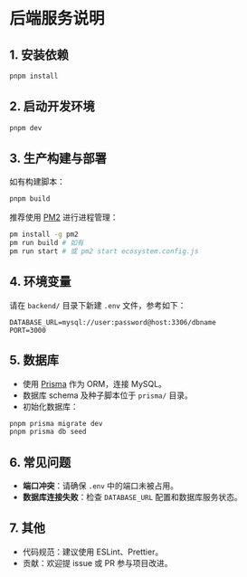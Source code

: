 # 后端服务说明

## 1. 安装依赖

```bash
pnpm install
```

## 2. 启动开发环境

```bash
pnpm dev
```

## 3. 生产构建与部署

如有构建脚本：
```bash
pnpm build
```

推荐使用 [PM2](https://pm2.keymetrics.io/) 进行进程管理：

```bash
pm install -g pm2
pm run build # 如有
pm run start # 或 pm2 start ecosystem.config.js
```

## 4. 环境变量

请在 `backend/` 目录下新建 `.env` 文件，参考如下：

```
DATABASE_URL=mysql://user:password@host:3306/dbname
PORT=3000
```

## 5. 数据库

- 使用 [Prisma](https://www.prisma.io/) 作为 ORM，连接 MySQL。
- 数据库 schema 及种子脚本位于 `prisma/` 目录。
- 初始化数据库：

```bash
pnpm prisma migrate dev
pnpm prisma db seed
```

## 6. 常见问题

- **端口冲突**：请确保 `.env` 中的端口未被占用。
- **数据库连接失败**：检查 `DATABASE_URL` 配置和数据库服务状态。

## 7. 其他

- 代码规范：建议使用 ESLint、Prettier。
- 贡献：欢迎提 issue 或 PR 参与项目改进。 